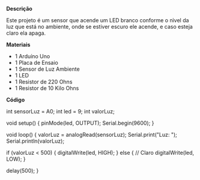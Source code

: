 **Descrição**

Este projeto é um sensor que acende um LED branco conforme o nìvel da luz que está no ambiente, onde se estiver escuro ele acende, e caso esteja claro ela apaga.

**Materiais**

- 1 Arduíno Uno
- 1 Placa de Ensaio
- 1 Sensor de Luz Ambiente
- 1 LED
- 1 Resistor de 220 Ohns
- 1 Resistor de 10 Kilo Ohns

**Código**

int sensorLuz = A0;
int led = 9;
int valorLuz;

void setup() {
  pinMode(led, OUTPUT);
  Serial.begin(9600);
}

void loop() {
  valorLuz = analogRead(sensorLuz);
  Serial.print("Luz: ");
  Serial.println(valorLuz);

  if (valorLuz < 500) { 
    digitalWrite(led, HIGH);
  } else { // Claro
    digitalWrite(led, LOW);
  }

  delay(500);
}
